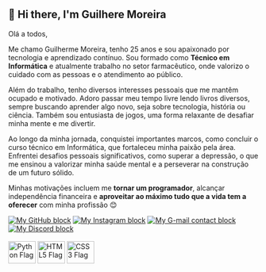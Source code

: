 ## 👋 Hi there, I'm Guilhere Moreira

Olá a todos,

Me chamo Guilherme Moreira, tenho 25 anos e sou apaixonado por tecnologia e aprendizado contínuo. Sou formado como **Técnico em Informática** e atualmente trabalho no setor farmacêutico, onde valorizo o cuidado com as pessoas e o atendimento ao público.

Além do trabalho, tenho diversos interesses pessoais que me mantêm ocupado e motivado. Adoro passar meu tempo livre lendo livros diversos, sempre buscando aprender algo novo, seja sobre tecnologia, história ou ciência. Também sou entusiasta de jogos, uma forma relaxante de desafiar minha mente e me divertir.

Ao longo da minha jornada, conquistei importantes marcos, como concluir o curso técnico em Informática, que fortaleceu minha paixão pela área. Enfrentei desafios pessoais significativos, como superar a depressão, o que me ensinou a valorizar minha saúde mental e a perseverar na construção de um futuro sólido.

Minhas motivações incluem me **tornar um programador**, alcançar independência financeira e **aproveitar ao máximo tudo que a vida tem a oferecer** com minha profissão 😊

<!-- Blocos de contatos -->
<div style="display: inline_block">
  <!-- GitHub -->
  <a href="https://github.com/GuiMorus" target="_blank"><img alt="My GitHub block" src="https://img.shields.io/badge/GitHub-100000?style=for-the-badge&logo=github&logoColor=white"></a>
  <!-- Instagram -->
  <a href="https://www.instagram.com/guimorus/" target="_blank"><img alt="My Instagram block" src="https://img.shields.io/badge/Instagram-E4405F?style=for-the-badge&logo=instagram&logoColor=white"></a>
  <!-- G-mail -->
  <a href="mailto:gui.morushub@gmail.com" target="_blank"><img alt="My G-mail contact block" src="https://img.shields.io/badge/Gmail-D14836?style=for-the-badge&logo=gmail&logoColor=white"></a>
  <!-- Discord -->
  <a href="https://discord.com/users/slayerkitsune" target="_blank"><img alt="My Discord block" src="https://img.shields.io/badge/Discord-7289DA?style=for-the-badge&logo=discord&logoColor=white"></a>
</div>
<br>

<!-- Icones das linguagens -->
<div style="display: inline_block">
  <img alt="Python Flag" align="center" height="45px" width="55px" src="https://cdn.jsdelivr.net/gh/devicons/devicon@latest/icons/python/python-original-wordmark.svg">
  <img alt="HTML5 Flag" align="center" height="45px" width="55px" src="https://cdn.jsdelivr.net/gh/devicons/devicon@latest/icons/html5/html5-original-wordmark.svg">
  <img alt="CSS3 Flag" align="center" height="45px" width="55px" src="https://cdn.jsdelivr.net/gh/devicons/devicon@latest/icons/css3/css3-original-wordmark.svg">
</div>
<br>
